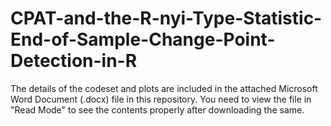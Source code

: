 # CPAT-and-the-R-nyi-Type-Statistic-End-of-Sample-Change-Point-Detection-in-R

The details of the codeset and plots are included in the attached Microsoft Word Document (.docx) file in this repository. 
You need to view the file in "Read Mode" to see the contents properly after downloading the same.
